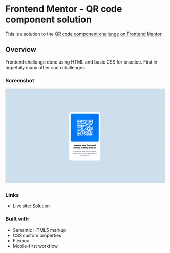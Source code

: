 # Frontend Mentor - QR code component solution

This is a solution to the [QR code component challenge on Frontend Mentor](https://www.frontendmentor.io/challenges/qr-code-component-iux_sIO_H). 
## Overview

Frontend challenge done using HTML and basic CSS for practice. First in hopefully many other such challenges.
### Screenshot

![](./screenshot.png)

### Links

- Live site: [Solution](https://matfav77.github.io/QR-code-challenge/)
### Built with

- Semantic HTML5 markup
- CSS custom properties
- Flexbox
- Mobile-first workflow
